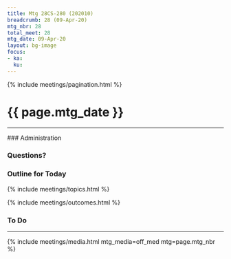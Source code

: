 ```yaml
---
title: Mtg 28CS-280 (202010)
breadcrumb: 28 (09-Apr-20)
mtg_nbr: 28
total_meet: 28
mtg_date: 09-Apr-20
layout: bg-image
focus:
- ka:
  ku:
---
```

{% include meetings/pagination.html %}
<h1 class="text-center">{{ page.mtg_date }}</h1>
<hr />
### Administration

### Questions?

### Outline for Today

{% include meetings/topics.html %}

{% include meetings/outcomes.html %}

### To Do

<hr />
{% include meetings/media.html mtg_media=off_med mtg=page.mtg_nbr %}

